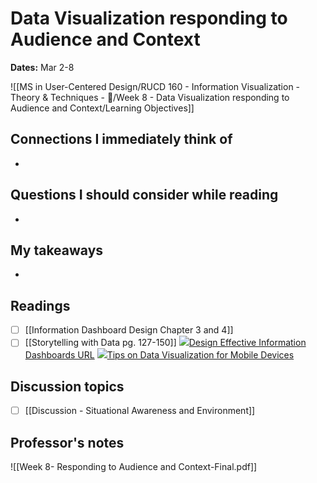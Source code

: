 # Data Visualization responding to Audience and Context
**Dates:** Mar 2-8

![[MS in User-Centered Design/RUCD 160 - Information Visualization - Theory & Techniques  - 💾/Week 8 - Data Visualization responding to Audience and Context/Learning Objectives]]

## Connections I immediately think of
- 

## Questions I should consider while reading
- 

## My takeaways
- 


## Readings
- [ ] [[Information Dashboard Design Chapter 3 and 4]]
- [ ] [[Storytelling with Data pg. 127-150]]
[![](https://moodle2.brandeis.edu/theme/image.php/boost/url/1648885991/icon)Design Effective Information Dashboards URL](https://moodle2.brandeis.edu/mod/url/view.php?id=2084371)
[![](https://moodle2.brandeis.edu/theme/image.php/boost/url/1648885991/icon)Tips on Data Visualization for Mobile Devices](https://moodle2.brandeis.edu/mod/url/view.php?id=2084372)

## Discussion topics
- [ ] [[Discussion - Situational Awareness and Environment]]

## Professor's notes
![[Week 8- Responding to Audience and Context-Final.pdf]]